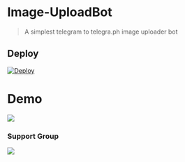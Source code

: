 # Image-UploadBot

> A simplest telegram to telegra.ph image uploader bot

## Deploy 

[![Deploy](https://www.herokucdn.com/deploy/button.svg)](https://heroku.com/deploy?template=https://github.com/REX-BOTZ/REX-TELEGRAPH-UPLOADER)

# Demo 

<a href="https://t.me/TeleUploaderRexBot"><img src="https://img.shields.io/badge/TelegraphUPLRexBot-2cb6e0?style=for-the-badge&logo=telegram&logoColor=white"></a>
### Support Group

<a href="https://telegram.me/REX_BOTS_SUPPORT"><img src="https://img.shields.io/badge/Telegram-Join%20Telegram%20Group-blue.svg?logo=telegram"></a>
